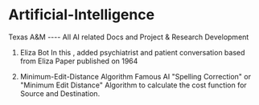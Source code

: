 # Artificial-Intelligence
Texas A&amp;M ---- All AI related Docs and Project &amp; Research Development


1. Eliza Bot
In this , added psychiatrist and patient conversation based from Eliza Paper published on 1964 

2. Minimum-Edit-Distance Algorithm
Famous AI "Spelling Correction" or "Minimum Edit Distance" Algorithm to calculate the cost function for Source and Destination.
